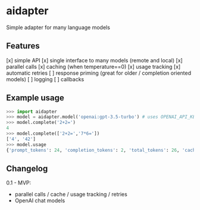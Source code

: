 # aidapter

Simple adapter for many language models

## Features

[x] simple API
[x] single interface to many models (remote and local)
[x] parallel calls
[x] caching (when temperature==0)
[x] usage tracking
[x] automatic retries
[  ] response priming (great for older / completion oriented models)
[  ] logging
[  ] callbacks

## Example usage

```python
>>> import aidapter
>>> model = aidapter.model('openai:gpt-3.5-turbo') # uses OPENAI_API_KEY env variable
>>> model.complete('2+2=')
4
>>> model.complete(['2+2=','7*6='])
['4', '42']
>>> model.usage
{'prompt_tokens': 24, 'completion_tokens': 2, 'total_tokens': 26, 'cache_miss': 2, 'cached_prompt_tokens': 12, 'cached_completion_tokens': 1, 'cached_total_tokens': 13, 'cache_hit': 1}
```



## Changelog

0.1 - MVP:

- parallel calls / cache / usage tracking / retries
- OpenAI chat models
